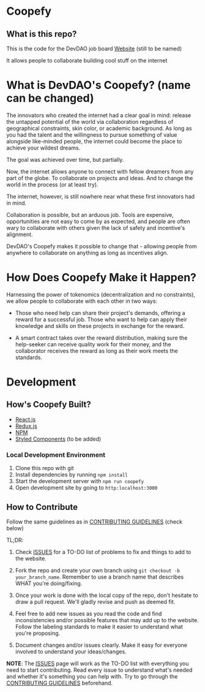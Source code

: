 # Coopefy

## **What is this repo?**

This is the code for the DevDAO job board [Website](https://www.coopefy.com) (still to be named)

It allows people to collaborate building cool stuff on the internet 

# **What is DevDAO's Coopefy?** (name can be changed)
The innovators who created the internet had a clear goal in mind: release the untapped potential of the world via collaboration regardless of geographical constraints, skin color, or academic background. As long as you had the talent and the willingness to pursue something of value alongside like-minded people, the internet could become the place to achieve your wildest dreams. 

The goal was achieved over time, but partially. 

Now, the internet allows anyone to connect with fellow dreamers from any part of the globe. To collaborate on projects and ideas. And to change the world in the process (or at least try).
    
 The internet, however, is still nowhere near what these first innovators had in mind. 
 
 Collaboration is possible, but an arduous job. Tools are expensive, opportunities are not easy to come by as expected, and people are often wary to collaborate with others given the lack of safety and incentive's alignment.
 
 DevDAO's Coopefy makes it possible to change that - allowing people from anywhere to collaborate on anything as long as incentives align.  
 
# **How Does Coopefy Make it Happen?**

Harnessing the power of tokenomics (decentralization and no constraints), we allow people to collaborate with each other in two ways:

- Those who need help can share their project's demands, offering a reward for a successful job. Those who want to help can apply their knowledge and skills on these projects in exchange for the reward. 

- A smart contract takes over the reward distribution, making sure the help-seeker can receive quality work for their money, and the collaborator receives the reward as long as their work meets the standards. 

# **Development**

## **How's Coopefy Built?**

- [React.js](https://reactjs.org/)
- [Redux.js](https://redux.js.org/)
- [NPM](https://www.npmjs.com/)
- [Styled Components](https://styled-components.com/) (to be added)

### Local Development Environment

1. Clone this repo with git
2. Install dependencies by running `npm install`
3. Start the development server with `npm run coopefy` 
4. Open development site by going to `http:localhost:3000`

## **How to Contribute**

Follow the same guidelines as in [CONTRIBUTING GUIDELINES](https://github.com/Developer-DAO/developerdao.com/blob/main/docs/CONTRIBUTING.md) (check below)

TL;DR:

1. Check [ISSUES](https://github.com/angeljgomezc/Coopefy/issues) for a TO-DO list of problems to fix and things to add to the website.

2. Fork the repo and create your own branch using `git checkout -b your_branch_name`. Remember to use a branch name that describes WHAT you're doing/fixing.

3. Once your work is done with the local copy of the repo, don't hesitate to draw a pull request. We'll gladly revise and push as deemed fit.

4. Feel free to add new issues as you read the code and find inconsistencies and/or possible features that may add up to the website. Follow the labeling standards to make it easier to understand what you're proposing. 

5. Document changes and/or issues clearly. Make it easy for everyone involved to understand your ideas/changes. 

**NOTE**: The [ISSUES](https://github.com/angeljgomezc/Coopefy/issues) page will work as the TO-DO list with everything you need to start contributing. Read every issue to understand what's needed and whether it's something you can help with. Try to go through the [CONTRIBUTING GUIDELINES](https://github.com/Developer-DAO/developerdao.com/blob/main/docs/CONTRIBUTING.md) beforehand. 

